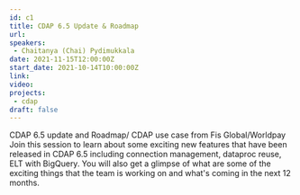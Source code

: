```yaml
---
id: c1
title: CDAP 6.5 Update & Roadmap
url: 
speakers:
 - Chaitanya (Chai) Pydimukkala
date: 2021-11-15T12:00:00Z
start_date: 2021-10-14T10:00:00Z
link:  
video: 
projects: 
 - cdap
draft: false
---
```



 CDAP 6.5 update and Roadmap/ CDAP use case from Fis Global/Worldpay Join this session to learn about some exciting new features that have been released in CDAP 6.5 including connection management, dataproc reuse, ELT with BigQuery. You will also get a glimpse of what are some of the exciting things that the team is working on and what's coming in the next 12 months.